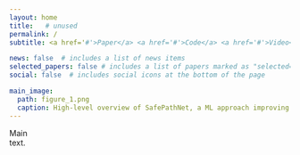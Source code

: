 ```yaml
---
layout: home
title:   # unused
permalink: /
subtitle: <a href='#'>Paper</a> <a href='#'>Code</a> <a href='#'>Video</a> <a href='#'>Poster</a>

news: false  # includes a list of news items
selected_papers: false # includes a list of papers marked as "selected={true}"
social: false  # includes social icons at the bottom of the page

main_image:
  path: figure_1.png
  caption: High-level overview of SafePathNet, a ML approach improving on-road safety of self-driving vehicles (SDVs).
---
```


Main <br/> text.
